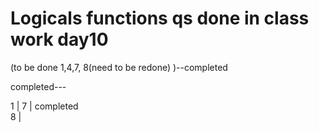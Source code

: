 # Logicals  functions qs done in class work day10

(to be done 1,4,7, 8(need to be redone) )--completed 


completed---

1	|
7	|  completed	
8	|